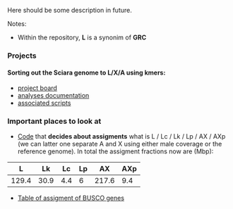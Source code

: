 
Here should be some description in future.

Notes:
  - Within the repository, **L** is a synonim of **GRC**

### Projects

#### Sorting out the Sciara genome to L/X/A using kmers:
  - [project board](https://github.com/orgs/RossLab/projects/1)
  - [analyses documentation](analyses/kmer-assigment-of-L-X-A.md)
  - [associated scripts](scripts/kmer-assigment-of-L-X-A)

### Important places to look at

  - [Code](https://github.com/RossLab/Sciara-L-chromosome/blob/master/scripts/kmer-assigment-of-L-X-A/L-assignment.R#L28-L30) that **decides about assigments** what is L / Lc / Lk / Lp / AX / AXp (we can latter one separate A and X using either male coverage or the reference genome). In total the assigment fractions now are (Mbp):

  |    L    |    Lk    |    Lc    |    Lp    |    AX    |    AXp    |
  | ------- | -------- | -------- | -------- | -------- | --------- |
  | 129.4   |  30.9    |  4.4     |  6       |  217.6   |  9.4      |


  - [Table of assigment of BUSCO genes](tables/BUSCO_assigned.tsv)
